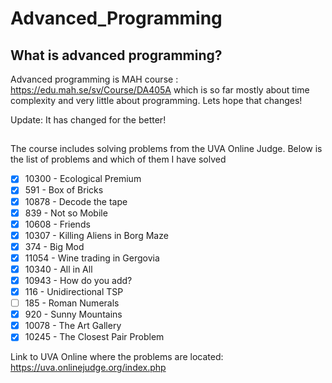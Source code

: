 # Advanced_Programming

## What is advanced programming?

Advanced programming is MAH course : https://edu.mah.se/sv/Course/DA405A which is so far mostly
about time complexity and very little about programming. Lets hope that changes!

Update: It has changed for the better!

##

The course includes solving problems from the UVA Online Judge. Below is the list of problems
and which of them I have solved

- [x] 10300 - Ecological Premium
- [x] 591 - Box of Bricks
- [x] 10878 - Decode the tape
- [x] 839 - Not so Mobile
- [x] 10608 - Friends
- [x] 10307 - Killing Aliens in Borg Maze
- [x] 374 - Big Mod
- [x] 11054 - Wine trading in Gergovia
- [x] 10340 - All in All
- [x] 10943 - How do you add?
- [x] 116 - Unidirectional TSP
- [ ] 185 - Roman Numerals
- [x] 920 - Sunny Mountains
- [x] 10078 - The Art Gallery
- [x] 10245 - The Closest Pair Problem

Link to UVA Online where the problems are located:
https://uva.onlinejudge.org/index.php
